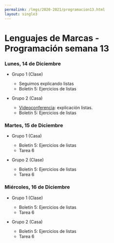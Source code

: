 ```yaml
---
permalink: /lmgs/2020-2021/programacion13.html
layout: single3
---
```


# Lenguajes de Marcas - Programación semana 13

### Lunes, 14 de Diciembre

* Grupo 1 (Clase)

    * Seguimos explicando listas
    * Boletín 5: Ejercicios de listas

* Grupo 2 (Casa)

    * [Videoconferencia](https://vostok.gonzalonazareno.org/lm2020): explicación listas.
    * Boletín 5: Ejercicios de listas

### Martes, 15 de Diciembre

* Grupo 1 (Casa)

    * Boletín 5: Ejercicios de listas
    * Tarea 6

* Grupo 2 (Clase)
    
    * Boletín 5: Ejercicios de listas
    * Tarea 6
    
    

### Miércoles, 16 de Diciembre

* Grupo 1 (Clase)

    * Boletín 5: Ejercicios de listas
    * Tarea 6

* Grupo 2 (Casa)

    * Boletín 5: Ejercicios de listas
    * Tarea 6